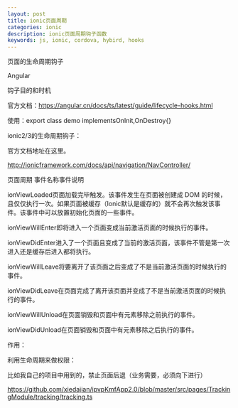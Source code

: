 ```yaml
---
layout: post
title: ionic页面周期
categories: ionic
description: ionic页面周期钩子函数
keywords: js, ionic, cordova, hybird, hooks
---
```


页面的生命周期钩子

Angular

钩子目的和时机

官方文档：https://angular.cn/docs/ts/latest/guide/lifecycle-hooks.html




使用：export class demo  implementsOnInit,OnDestroy{}



ionic2/3的生命周期钩子：

官方文档地址在这里。

http://ionicframework.com/docs/api/navigation/NavController/


页面周期
事件名称事件说明

ionViewLoaded页面加载完毕触发。该事件发生在页面被创建成 DOM 的时候，且仅仅执行一次。如果页面被缓存（Ionic默认是缓存的）就不会再次触发该事件。该事件中可以放置初始化页面的一些事件。

ionViewWillEnter即将进入一个页面变成当前激活页面的时候执行的事件。

ionViewDidEnter进入了一个页面且变成了当前的激活页面，该事件不管是第一次进入还是缓存后进入都将执行。

ionViewWillLeave将要离开了该页面之后变成了不是当前激活页面的时候执行的事件。

ionViewDidLeave在页面完成了离开该页面并变成了不是当前激活页面的时候执行的事件。

ionViewWillUnload在页面销毁和页面中有元素移除之前执行的事件。

ionViewDidUnload在页面销毁和页面中有元素移除之后执行的事件。

作用：

利用生命周期来做权限：

比如我自己的项目中用到的，禁止页面后退（业务需要，必须向下进行）

https://github.com/xiedajian/ipvpKmfApp2.0/blob/master/src/pages/TrackingModule/tracking/tracking.ts